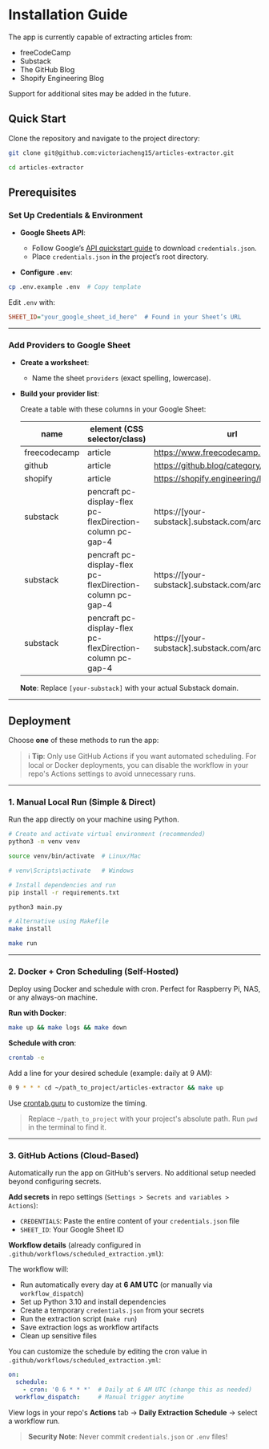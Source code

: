 # Installation Guide

The app is currently capable of extracting articles from:

- freeCodeCamp
- Substack
- The GitHub Blog
- Shopify Engineering Blog

Support for additional sites may be added in the future.

## Quick Start

Clone the repository and navigate to the project directory:

```bash
git clone git@github.com:victoriacheng15/articles-extractor.git

cd articles-extractor
```

## Prerequisites

### Set Up Credentials & Environment

- **Google Sheets API**:  
  - Follow Google’s [API quickstart guide](https://developers.google.com/sheets/api/quickstart/python) to download `credentials.json`.  
  - Place `credentials.json` in the project’s root directory.  

- **Configure `.env`**:  

 ```bash
 cp .env.example .env  # Copy template
 ```

 Edit `.env` with:  

 ```ini
 SHEET_ID="your_google_sheet_id_here"  # Found in your Sheet’s URL
 ```

---

### Add Providers to Google Sheet

- **Create a worksheet**:  
  - Name the sheet `providers` (exact spelling, lowercase).

- **Build your provider list**:

  Create a table with these columns in your Google Sheet:

  | name        | element (CSS selector/class)                        | url                                         |
  |-------------|-----------------------------------------------------|----------------------------------------------|
  | freecodecamp| article                                             | https://www.freecodecamp.org/news/           |
  | github      | article                                             | https://github.blog/category/engineering/    |
  | shopify     | article                                             | https://shopify.engineering/latest          |
  | substack    | pencraft pc-display-flex pc-flexDirection-column pc-gap-4 | https://[your-substack].substack.com/archive |
  | substack    | pencraft pc-display-flex pc-flexDirection-column pc-gap-4 | https://[your-substack].substack.com/archive |
  | substack    | pencraft pc-display-flex pc-flexDirection-column pc-gap-4 | https://[your-substack].substack.com/archive |

  **Note**: Replace `[your-substack]` with your actual Substack domain.

---

## Deployment

Choose **one** of these methods to run the app:

> ℹ️ **Tip**: Only use GitHub Actions if you want automated scheduling. For local or Docker deployments, you can disable the workflow in your repo's Actions settings to avoid unnecessary runs.

---

### 1. Manual Local Run (Simple & Direct)

Run the app directly on your machine using Python.

```bash
# Create and activate virtual environment (recommended)
python3 -m venv venv

source venv/bin/activate  # Linux/Mac

# venv\Scripts\activate   # Windows

# Install dependencies and run
pip install -r requirements.txt

python3 main.py

# Alternative using Makefile
make install

make run
```

---

### 2. Docker + Cron Scheduling (Self-Hosted)

Deploy using Docker and schedule with cron. Perfect for Raspberry Pi, NAS, or any always-on machine.

**Run with Docker**:

```bash
make up && make logs && make down
```

**Schedule with cron**:

```bash
crontab -e
```

Add a line for your desired schedule (example: daily at 9 AM):

```bash
0 9 * * * cd ~/path_to_project/articles-extractor && make up
```

Use [crontab.guru](https://crontab.guru/) to customize the timing.

> Replace `~/path_to_project` with your project's absolute path. Run `pwd` in the terminal to find it.

---

### 3. GitHub Actions (Cloud-Based)

Automatically run the app on GitHub's servers. No additional setup needed beyond configuring secrets.

**Add secrets** in repo settings (`Settings > Secrets and variables > Actions`):

- `CREDENTIALS`: Paste the entire content of your `credentials.json` file
- `SHEET_ID`: Your Google Sheet ID

**Workflow details** (already configured in `.github/workflows/scheduled_extraction.yml`):

The workflow will:

- Run automatically every day at **6 AM UTC** (or manually via `workflow_dispatch`)
- Set up Python 3.10 and install dependencies
- Create a temporary `credentials.json` from your secrets
- Run the extraction script (`make run`)
- Save extraction logs as workflow artifacts
- Clean up sensitive files

You can customize the schedule by editing the cron value in `.github/workflows/scheduled_extraction.yml`:

```yaml
on:
  schedule:
    - cron: '0 6 * * *'  # Daily at 6 AM UTC (change this as needed)
  workflow_dispatch:     # Manual trigger anytime
```

View logs in your repo's **Actions** tab → **Daily Extraction Schedule** → select a workflow run.

> **Security Note**: Never commit `credentials.json` or `.env` files!
